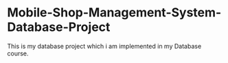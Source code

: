 # Mobile-Shop-Management-System-Database-Project
This is my database project which i am implemented in my Database course.
